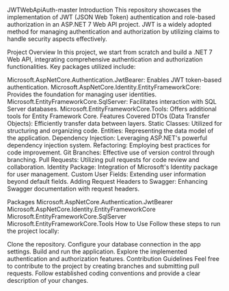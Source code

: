 JWTWebApiAuth-master
Introduction
This repository showcases the implementation of JWT (JSON Web Token) authentication and role-based authorization in an ASP.NET 7 Web API project. JWT is a widely adopted method for managing authentication and authorization by utilizing claims to handle security aspects effectively.

Project Overview
In this project, we start from scratch and build a .NET 7 Web API, integrating comprehensive authentication and authorization functionalities. Key packages utilized include:

Microsoft.AspNetCore.Authentication.JwtBearer: Enables JWT token-based authentication.
Microsoft.AspNetCore.Identity.EntityFrameworkCore: Provides the foundation for managing user identities.
Microsoft.EntityFrameworkCore.SqlServer: Facilitates interaction with SQL Server databases.
Microsoft.EntityFrameworkCore.Tools: Offers additional tools for Entity Framework Core.
Features Covered
DTOs (Data Transfer Objects): Efficiently transfer data between layers.
Static Classes: Utilized for structuring and organizing code.
Entities: Representing the data model of the application.
Dependency Injection: Leveraging ASP.NET's powerful dependency injection system.
Refactoring: Employing best practices for code improvement.
Git Branches: Effective use of version control through branching.
Pull Requests: Utilizing pull requests for code review and collaboration.
Identity Package: Integration of Microsoft's Identity package for user management.
Custom User Fields: Extending user information beyond default fields.
Adding Request Headers to Swagger: Enhancing Swagger documentation with request headers.

Packages
Microsoft.AspNetCore.Authentication.JwtBearer
Microsoft.AspNetCore.Identity.EntityFrameworkCore
Microsoft.EntityFrameworkCore.SqlServer
Microsoft.EntityFrameworkCore.Tools
How to Use
Follow these steps to run the project locally:

Clone the repository.
Configure your database connection in the app settings.
Build and run the application.
Explore the implemented authentication and authorization features.
Contribution Guidelines
Feel free to contribute to the project by creating branches and submitting pull requests. Follow established coding conventions and provide a clear description of your changes.
